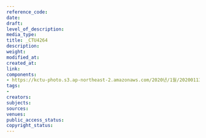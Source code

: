 ```yaml
---
reference_code: 
date: 
draft: 
level_of_description: 
media_type: 
title: _CTU4264
description: 
weight: 
modified_at: 
created_at: 
link: 
components:
- https://kctu-photo.s3.ap-northeast-2.amazonaws.com/2020년/1월/20200113_문중원+열사+상여+청와대+행진+7일차/_CTU4264.jpg
tags:
- 
creators: 
subjects: 
sources: 
venues: 
public_access_status: 
copyright_status: 
---
```

